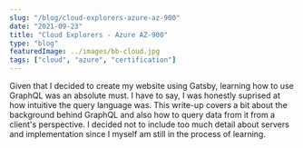 ```yaml
---
slug: "/blog/cloud-explorers-azure-az-900"
date: "2021-09-23"
title: "Cloud Explorers - Azure AZ-900"
type: "blog"
featuredImage: ../images/bb-cloud.jpg
tags: ["cloud", "azure", "certification"]
---
```


Given that I decided to create my website using Gatsby, learning how to use GraphQL was an absolute must. I have to say, I was honestly suprised at how intuitive the query language was. This write-up covers a bit about the background behind GraphQL and also how to query data from it from a client's perspective. I decided not to include too much detail about servers and implementation since I myself am still in the process of learning. 

